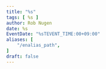 ```yaml
---
title: "%s"
tags: [ %s ]
author: Rob Nugen
date: %s
EventDate: "%sTEVENT_TIME:00+09:00"
aliases: [
    "/enalias_path",
]
draft: false
---
```


<img
src="episode_image"
alt=""
class="title" />
